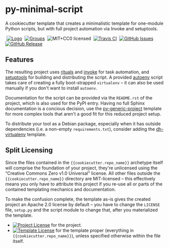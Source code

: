 # py-minimal-script

A cookiecutter template that creates a minimalistic template for one-module Python scripts,
but with full project automation via Invoke and setuptools.

 [![Logo](https://raw.github.com/Springerle/py-generic-project/master/docs/_static/img/springerle-logo.png)](http://springerle.github.io/)
 [![Groups](https://img.shields.io/badge/Google_groups-springerle--users-orange.svg)](https://groups.google.com/forum/#!forum/springerle-users)
 ![MIT+CC0 licensed](http://img.shields.io/badge/license-MIT+CC0-red.svg)
 [![Travis CI](https://api.travis-ci.org/Springerle/py-minimal-script.svg)](https://travis-ci.org/Springerle/py-minimal-script)
 [![GitHub Issues](https://img.shields.io/github/issues/Springerle/py-minimal-script.svg)](https://github.com/Springerle/py-minimal-script/issues)
 [![GitHub Release](https://img.shields.io/github/release/Springerle/py-minimal-script.svg)](https://github.com/Springerle/py-minimal-script/releases)


## Features

The resulting project uses
[rituals](https://github.com/jhermann/rituals)
and [invoke](https://github.com/pyinvoke/invoke/)
for task automation, and
[setuptools](https://bitbucket.org/pypa/setuptools)
for building and distributing the script.
A provided [autoenv](https://github.com/kennethreitz/autoenv) script takes care
of creating a fully boot-strapped `virtualenv` – it can also be used manually
if you don't want to install `autoenv`.

Documentation for the script can be provided via the ``README.rst`` of the project,
which is also used for the PyPI entry. Having no full Sphinx documentation is a
concious decision, use the [py-generic-project](https://github.com/Springerle/py-generic-project)
template for more complex tools that aren't a good fit for this reduced project setup.

To distribute your tool as a Debian package, especially when it has outside dependencies
(i.e. a non-empty ``requirements.txt``), consider adding the
[dh-virtualenv](https://github.com/Springerle/dh-virtualenv-mold) template.


## Split Licensing

Since the files contained in the ``{{cookiecutter.repo_name}}`` archetype itself
will comprise the foundation of your project, they're unlicensed using the
“Creative Commons Zero v1.0 Universal” license.
All other files outside the ``{{cookiecutter.repo_name}}`` directory are
MIT-licensed – this effectively means you only have to attribute this project
if you re-use all or parts of the contained templating mechanics and documentation.

To make the confusion complete, the template as-is gives the created project an
Apache 2.0 license by default – you have to change the ``LICENSE`` file, ``setup.py``
and the script module to change that, after you materialized the template.

* [![Project License](http://img.shields.io/badge/license-MIT-red.svg)](https://github.com/Springerle/py-minimal-script/blob/master/LICENSE_MIT) for the project.
* [![Template License](http://img.shields.io/badge/license-CC0-blue.svg)](https://github.com/Springerle/py-minimal-script/blob/master/LICENSE_CC0) for the template proper (everything in `{{cookiecutter.repo_name}}`), unless specified otherwise within the file itself.
